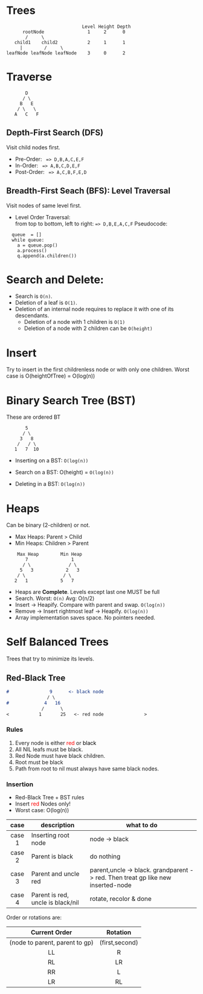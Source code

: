 # Trees

```                
                            Level Height Depth
      rootNode                1     2      0
       /     \
   child1    child2           2     1      1
     |        /     \
leafNode leafNode leafNode    3     0      2
```


# Traverse
```
       D
      / \
     B   E
    / \   \
   A   C   F
```

## Depth-First Search (DFS)
Visit child nodes first.  
- Pre-Order: 
` => D,B,A,C,E,F`
- In-Order:
` => A,B,C,D,E,F`
- Post-Order:
` => A,C,B,F,E,D`
## Breadth-First Seach (BFS): Level Traversal
Visit nodes of same level first.
- Level Order Traversal:   
from top to bottom, left to right:
`=> D,B,E,A,C,F`
Pseudocode: 
```
  queue  = []  
  while queue: 
    a = queue.pop()
    a.process()
    q.append(a.children())
```

# Search and Delete:
- Search is `O(n)`.  
- Deletion of a leaf is `O(1)`.
- Deletion of an internal node requires to replace it with one of its descendants. 
  - Deletion of a node with 1 children is `O(1)`
  - Deletion of a node with 2 children can be `O(height)`

# Insert
 Try to insert in the first childrenless node or with only one children. Worst case is O(heightOfTree) = O(log(n))

# Binary Search Tree (BST)
These are ordered BT 
```
       5
      / \
     3   8
    /   / \
   1   7  10
```
- Inserting on a BST: `O(log(n))`

- Search on a BST: O(height) = `O(log(n))`

- Deleting in a BST: `O(log(n))`


# Heaps
Can be binary (2-children) or not.

- Max Heaps: Parent > Child
- Min Heaps: Children > Parent 
```
    Max Heap        Min Heap
       7                1
      / \              / \
     5   3            2   3
    / \              / \  
   2   1            5   7  
```

- Heaps are **Complete**. Levels except last one MUST be full   
- Search. Worst: `O(n)` Avg: O(n/2)
- Insert -> Heapify. Compare with parent and swap. `O(log(n))`
- Remove -> Insert rightmost leaf -> Heapify. `O(log(n))`
- Array implementation saves space. No pointers needed. 

# Self Balanced Trees
Trees that try to minimize its levels.

## Red-Black Tree

```md
#               9      <- black node
               / \ 
#             4   16
             /      \              
<           1       25   <- red node               >
```
### Rules
1. Every node is either <font color="red">red</font> or <font color="black">black</font>
2. All NIL leafs must be black.
3. Red Node must have black children. 
4. Root must be black
5. Path from root to nil must always have same black nodes. 

### Insertion
- Red-Black Tree + BST rules 
- Insert <font color="red">red</font> Nodes only! 
- Worst case: O(log(n))

| case | description | what to do |
| :---:|      ---    | ---        |
| case 1 | Inserting root node | node -> black |
| case 2 | Parent is black | do nothing  | 
| case 3 | Parent and uncle red | parent,uncle -> black.  grandparent -> red. Then treat gp like new inserted-node | 
| case 4 | Parent is red, uncle is black/nil | rotate, recolor & done  

Order or rotations are: 

| Current Order | Rotation | 
| :---: | :---: |  
| (node to parent, parent to gp)| (first,second) |
| LL | R |
| RL | LR |
| RR | L |
| LR | RL |



